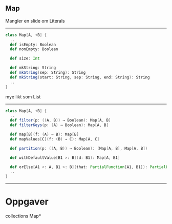 ## Map ##

Mangler en slide om Literals

---

```scala
class Map[A, +B] {
  ..
  def isEmpty: Boolean
  def nonEmpty: Boolean

  def size: Int

  def mkString: String
  def mkString(sep: String): String
  def mkString(start: String, sep: String, end: String): String
  ..
}
```
<aside class="notes">
    mye likt som List
</aside>

---

```scala
class Map[A, +B] {
  ..
  def filter(p: ((A, B)) ⇒ Boolean): Map[A, B]
  def filterKeys(p: (A) ⇒ Boolean): Map[A, B]

  def map[B](f: (A) ⇒ B): Map[B]
  def mapValues[C](f: (B) ⇒ C): Map[A, C]

  def partition(p: ((A, B)) ⇒ Boolean): (Map[A, B], Map[A, B])

  def withDefaultValue[B1 >: B](d: B1): Map[A, B1]

  def orElse[A1 <: A, B1 >: B](that: PartialFunction[A1, B1]): PartialFunction[A1, B1]
  ..
}
```

---

# Oppgaver #
collections Map*

